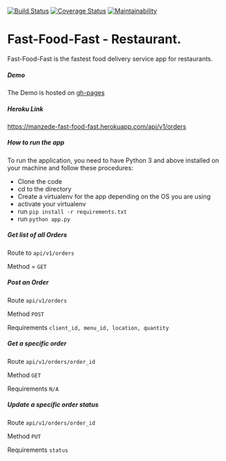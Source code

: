 [![Build Status](https://travis-ci.org/jeanjoe/fast-food-fast.svg?branch=master)](https://travis-ci.org/jeanjoe/fast-food-fast)
[![Coverage Status](https://coveralls.io/repos/github/jeanjoe/fast-food-fast/badge.svg?branch=api%2Fv1)](https://coveralls.io/github/jeanjoe/fast-food-fast?branch=api%2Fv1)
[![Maintainability](https://api.codeclimate.com/v1/badges/128fba01502d5f70e484/maintainability)](https://codeclimate.com/github/jeanjoe/fast-food-fast/maintainability)

# Fast-Food-Fast - Restaurant.

Fast-Food-Fast is the fastest food delivery service app for restaurants.

##### Demo

The Demo is hosted on [gh-pages](https://jeanjoe.github.io/fast-food-fast/UI/index.html)

##### Heroku Link

https://manzede-fast-food-fast.herokuapp.com/api/v1/orders

##### How to run the app

To run the application, you need to have Python 3 and above installed on your machine and follow these procedures:

- Clone the code
- cd to the directory
- Create a virtualenv for the app depending on the OS you are using
- activate your virtualenv
- run `pip install -r requirements.txt`
- run `python app.py`

##### Get list of all Orders

Route to `api/v1/orders`

Method = `GET`

##### Post an Order

Route  `api/v1/orders`

Method `POST`

Requirements `client_id, menu_id, location, quantity`

##### Get a specific order

Route  `api/v1/orders/order_id`

Method `GET`

Requirements `N/A`

##### Update a specific order status

Route  `api/v1/orders/order_id`

Method `PUT`

Requirements `status`
